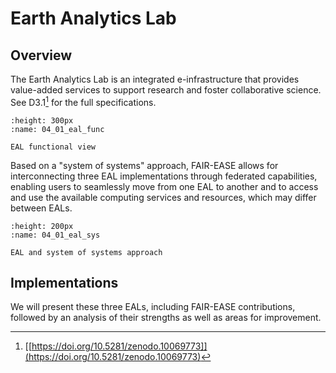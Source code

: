 # Earth Analytics Lab

## Overview

The Earth Analytics Lab is an integrated e-infrastructure that provides
value-added services to support research and foster collaborative
science. See D3.1[^26] for the full specifications.


```{figure} 04_01_eal_func.png
:height: 300px
:name: 04_01_eal_func

EAL functional view
```

Based on a \"system of systems\" approach, FAIR-EASE allows for
interconnecting three EAL implementations through federated
capabilities, enabling users to seamlessly move from one EAL to another
and to access and use the available computing services and resources,
which may differ between EALs.


```{figure} 04_01_eal_sys.png
:height: 200px
:name: 04_01_eal_sys

EAL and system of systems approach
```
## Implementations

We will present these three EALs, including FAIR-EASE contributions,
followed by an analysis of their strengths as well as areas for
improvement.


[^26]: [[https://doi.org/10.5281/zenodo.10069773]](https://doi.org/10.5281/zenodo.10069773)